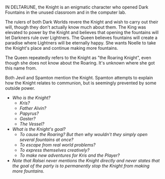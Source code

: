 IN DELTARUNE, the Knight is an enigmatic character who opened Dark Fountains in the unused classroom and in the computer lab.

The rulers of both Dark Worlds revere the Knight and wish to carry out their will, though they don't actually know much about them. 
The King was elevated to power by the Knight and believes that opening the fountains will let Darkners rule over Lightners. 
The Queen believes fountains will create a paradise where Lightners will be eternally happy. She wants <a onclick="loadFile('Noelle Holiday.md')">Noelle</a> to take the Knight's place and continue making more fountains.

The Queen repeatedly refers to the Knight as "the Roaring Knight", even though she does not know about <a onclick="loadFile('The Roaring.md')">the Roaring</a>. It's unknown where she got this name from.

Both Jevil and Spamton mention the Knight. Spamton attempts to explain how the Knight relates to communion, but is seemingly prevented by some outside power.

- _Who is the Knight?_
	- _<a onclick="loadFile('Kris.md')">Kris</a>?_
	- _<a onclick="loadFile('ather Alvin.md')">Father Alvin</a>?_
	- _<a onclick="loadFile('Papyrus.md')">Papyrus</a>?_
	- _<a onclick="loadFile('Doctor W. D. Gaster.md')">Gaster</a>?_
	- _<a onclick="loadFile('Vessel.md')">The Vessel</a>?_
- _What is the Knight's goal?_
	- _To cause <a onclick="loadFile('The Roaring.md')">the Roaring</a>? But then why wouldn't they simply open several fountains at once?_
	- _To escape from real world problems?_
	- _To express themselves creatively?_
	- _To make new adventures for <a onclick="loadFile('Kris.md')">Kris</a> and <a onclick="loadFile('Red Soul.md')">the Player</a>?_
- _Note that <a onclick="loadFile('Ralsei.md')">Ralsei</a> never mentions the Knight directly and never states that the goal of the party is to permanently stop the Knight from making more fountains._

